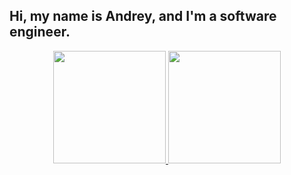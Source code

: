 ## Hi, my name is Andrey, and I'm a software engineer.
<div align="center">
  <a href="https://github.com/AndreyCerqueiraLima">
  <img height="180em" src="https://github-readme-stats.vercel.app/api?username=AndreyCerqueiraLima&show_icons=true&theme=dark&include_all_commits=true&count_private=true"/>
  <img height="180em" src="https://github-readme-stats.vercel.app/api/top-langs/?username=AndreyCerqueiraLima&layout=compact&langs_count=7&theme=dark"/>
</div>

